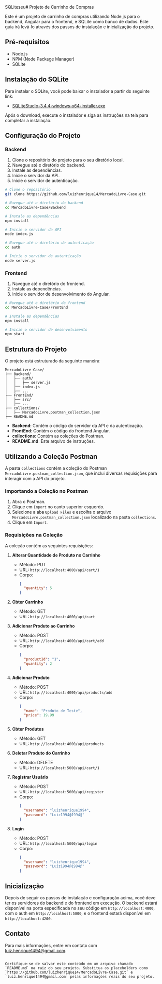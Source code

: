 SQLiteseu# Projeto de Carrinho de Compras

Este é um projeto de carrinho de compras utilizando Node.js para o backend, Angular para o frontend, e SQLite como banco de dados. Este guia irá levá-lo através dos passos de instalação e inicialização do projeto.

## Pré-requisitos

- Node.js
- NPM (Node Package Manager)
- SQLite

## Instalação do SQLite

Para instalar o SQLite, você pode baixar o instalador a partir do seguinte link:

- [SQLiteStudio-3.4.4-windows-x64-installer.exe](install\SQLiteStudio-3.4.4-windows-x64-installer.exe)

Após o download, execute o instalador e siga as instruções na tela para completar a instalação.

## Configuração do Projeto

### Backend

1. Clone o repositório do projeto para o seu diretório local.
2. Navegue até o diretório do backend.
3. Instale as dependências.
4. Inicie o servidor da API.
5. Inicie o servidor de autenticação.

```bash
# Clone o repositório
git clone https://github.com/luizhenrique14/MercadoLivre-Case.git

# Navegue até o diretório do backend
cd MercadoLivre-Case/Backend

# Instale as dependências
npm install

# Inicie o servidor da API
node index.js

# Navegue até o diretório de autenticação
cd auth

# Inicie o servidor de autenticação
node server.js
```

### Frontend

1. Navegue até o diretório do frontend.
2. Instale as dependências.
3. Inicie o servidor de desenvolvimento do Angular.

```bash
# Navegue até o diretório do frontend
cd MercadoLivre-Case/FrontEnd

# Instale as dependências
npm install

# Inicie o servidor de desenvolvimento
npm start
```

## Estrutura do Projeto

O projeto está estruturado da seguinte maneira:

```
MercadoLivre-Case/
├── Backend/
│   ├── auth/
│   │   ├── server.js
│   ├── index.js
│   ├── ...
├── FrontEnd/
│   ├── src/
│   ├── ...
├── collections/
│   ├── MercadoLivre.postman_collection.json
├── README.md
```

- **Backend**: Contém o código do servidor da API e da autenticação.
- **FrontEnd**: Contém o código do frontend Angular.
- **collections**: Contém as coleções do Postman.
- **README.md**: Este arquivo de instruções.

## Utilizando a Coleção Postman

A pasta `collections` contém a coleção do Postman `MercadoLivre.postman_collection.json`, que inclui diversas requisições para interagir com a API do projeto. 

### Importando a Coleção no Postman

1. Abra o Postman.
2. Clique em `Import` no canto superior esquerdo.
3. Selecione a aba `Upload Files` e escolha o arquivo `MercadoLivre.postman_collection.json` localizado na pasta `collections`.
4. Clique em `Import`.

### Requisições na Coleção

A coleção contém as seguintes requisições:

1. **Alterar Quantidade de Produto no Carrinho**
   - Método: PUT
   - URL: `http://localhost:4000/api/cart/1`
   - Corpo: 
     ```json
     {
       "quantity": 5
     }
     ```

2. **Obter Carrinho**
   - Método: GET
   - URL: `http://localhost:4000/api/cart`

3. **Adicionar Produto ao Carrinho**
   - Método: POST
   - URL: `http://localhost:4000/api/cart/add`
   - Corpo:
     ```json
     {
       "productId": "1",
       "quantity": 2
     }
     ```

4. **Adicionar Produto**
   - Método: POST
   - URL: `http://localhost:4000/api/products/add`
   - Corpo:
     ```json
     {
       "name": "Produto de Teste",
       "price": 19.99
     }
     ```

5. **Obter Produtos**
   - Método: GET
   - URL: `http://localhost:4000/api/products`

6. **Deletar Produto do Carrinho**
   - Método: DELETE
   - URL: `http://localhost:5000/api/cart/1`

7. **Registrar Usuário**
   - Método: POST
   - URL: `http://localhost:5000/api/register`
   - Corpo:
     ```json
     {
       "username": "luizhenrique1994",
       "password": "Luiz1994@1994@"
     }
     ```

8. **Login**
   - Método: POST
   - URL: `http://localhost:5000/api/login`
   - Corpo:
     ```json
     {
       "username": "luizhenrique1994",
       "password": "Luiz1994@1994@"
     }
     ```

## Inicialização

Depois de seguir os passos de instalação e configuração acima, você deve ter os servidores do backend e do frontend em execução. O backend estará disponível na porta especificada no seu código em `http://localhost:4000`, com o auth em `http://localhost:5000`, e o frontend estará disponível em `http://localhost:4200`.

## Contato

Para mais informações, entre em contato com [luiz.henrique1494@gmail.com](mailto:luiz.henrique1494@gmail.com).
```

Certifique-se de salvar este conteúdo em um arquivo chamado `README.md` na raiz do seu projeto. Substitua os placeholders como `https://github.com/luizhenrique14/MercadoLivre-Case.git` e `luiz.henrique1494@gmail.com` pelas informações reais do seu projeto.